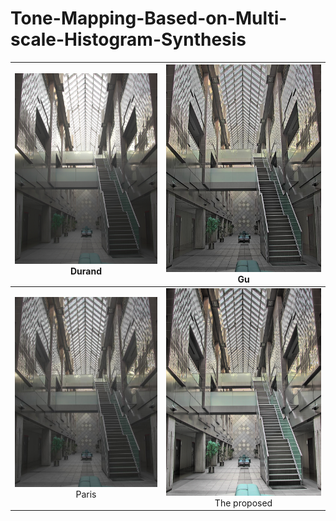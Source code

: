 



# Tone-Mapping-Based-on-Multi-scale-Histogram-Synthesis



| ![](./images/AtriumMorning/AtriumMorning_durand.jpg) Durand | ![](./images/AtriumMorning/AtriumMorning_gu.jpg) Gu |
| :---------------------------------------------------------: | :-------------------------------------------------: |
|  ![](./images/AtriumMorning/AtriumMorning_paris.jpg)Paris   |  ![](./images/AtriumMorning/ours.png) The proposed  |

